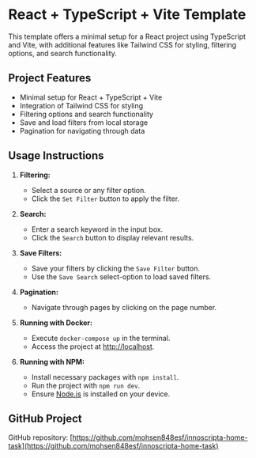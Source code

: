 # React + TypeScript + Vite Template

This template offers a minimal setup for a React project using TypeScript and Vite, with additional features like Tailwind CSS for styling, filtering options, and search functionality.

## Project Features

- Minimal setup for React + TypeScript + Vite
- Integration of Tailwind CSS for styling
- Filtering options and search functionality
- Save and load filters from local storage
- Pagination for navigating through data


## Usage Instructions

1. **Filtering:**
   - Select a source or any filter option.
   - Click the `Set Filter` button to apply the filter.

2. **Search:**
   - Enter a search keyword in the input box.
   - Click the `Search` button to display relevant results.

3. **Save Filters:**
   - Save your filters by clicking the `Save Filter` button.
   - Use the `Save Search` select-option to load saved filters.

4. **Pagination:**
   - Navigate through pages by clicking on the page number.

5. **Running with Docker:**
   - Execute `docker-compose up` in the terminal.
   - Access the project at [http://localhost](http://localhost).

6. **Running with NPM:**
   - Install necessary packages with `npm install`.
   - Run the project with `npm run dev`.
   - Ensure [Node.js](https://nodejs.org/en/download) is installed on your device.


## GitHub Project

GitHub repository: [https://github.com/mohsen848esf/innoscripta-home-task](https://github.com/mohsen848esf/innoscripta-home-task)
